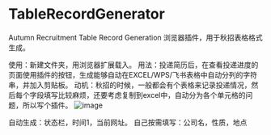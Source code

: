 # TableRecordGenerator
Autumn Recruitment Table Record Generation
浏览器插件，用于秋招表格格式生成。

使用：新建文件夹，用浏览器扩展载入。
用法：投递简历后，在查看投递进度的页面使用插件的按钮，生成能够自动在EXCEL/WPS/飞书表格中自动分列的字符串，并加入剪贴板。
动机：秋招的时候，一般都会有个表格来记录投递情况，然后每个字段填写比较麻烦，还要考虑复制到excel中，自动分为各个单元格的问题，所以写个插件。
![image](https://github.com/PocketSWPU/TableRecordGenerator/assets/107466625/b203e340-0196-4248-8a74-fa4d3b2f5d03)

自动生成：状态栏，时间1，当前网址。
自己按需填写：公司名，性质，地点
